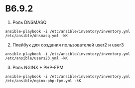 # B6.9.2

1. Роль DNSMASQ

```
ansible-playbook -i /etc/ansible/inventory/inventory.yml /etc/ansible/dnsmasq.yml -kK
```

2. Плейбук для создания пользователей user2 и user3

```
ansible-playbook -i /etc/ansible/inventory/inventory.yml /etc/ansible/users23.yml -kK
```

3. Роль NGINX + PHP-FPM

```
ansible-playbook -i /etc/ansible/inventory/inventory.yml /etc/ansible/nginx-php-fpm.yml -kK
```
